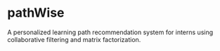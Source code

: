 # pathWise
A personalized learning path recommendation system for interns using collaborative filtering and matrix factorization.
